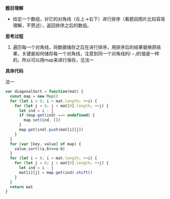 **题目理解**

- 给定一个数组，对它的对角线（左上->右下）进行排序（看题目图片比较容易理解，不赘述），返回排序之后的数组。

**思考过程**

1. 遍历每一个对角线，将数据储存之后在进行排序，用排序后的结果替换原结果，关键是如何储存每一个对角线，注意到同一个对角线的$i-j$的值是一样的，所以可以用map来进行保存，见法一

**具体代码**

法一
```javascript
var diagonalSort = function(mat) {
  const map = new Map()
  for (let i = 0; i < mat.length; ++i) {
    for (let j = 0; j < mat[0].length; ++j) {
      let ind = i - j
      if (map.get(ind) === undefined) {
        map.set(ind, [])
      }
      map.get(ind).push(mat[i][j])
    }
  }
  for (var [key, value] of map) {
    value.sort((a,b)=>a-b)
  }
  for (let i = 0; i < mat.length; ++i) {
    for (let j = 0; j < mat[0].length; ++j) {
      let ind = i - j
      mat[i][j] = map.get(ind).shift()
    }
  }
  return mat
}
```

